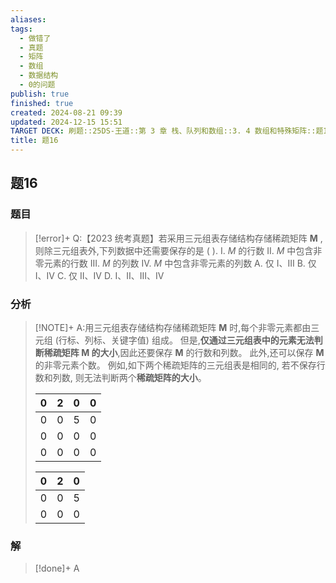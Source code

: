 ```yaml
---
aliases: 
tags:
  - 做错了
  - 真题
  - 矩阵
  - 数组
  - 数据结构
  - 0的问题
publish: true
finished: true
created: 2024-08-21 09:39
updated: 2024-12-15 15:51
TARGET DECK: 刷题::25DS-王道::第 3 章 栈、队列和数组::3. 4 数组和特殊矩阵::题16
title: 题16
---
```

## 题16
### 题目
> [!error]+
> Q:【2023 统考真题】若采用三元组表存储结构存储稀疏矩阵 $\mathbf{M}$ ,则除三元组表外,下列数据中还需要保存的是 ( ).
> I. $M$ 的行数 
> II. $M$ 中包含非零元素的行数 
> III. $M$ 的列数
> IV. $M$ 中包含非零元素的列数
> A. 仅 I、III 
> B. 仅 I、IV 
> C. 仅 II、IV 
> D. I、II、III、IV
### 分析
> [!NOTE]+
> A:用三元组表存储结构存储稀疏矩阵 $\mathbf{M}$ 时,每个非零元素都由三元组 (行标、列标、关键字值) 组成。
> 但是,**仅通过三元组表中的元素无法判断稀疏矩阵 $\mathbf{M}$ 的大小**,因此还要保存 $\mathbf{M}$ 的行数和列数。
> 此外,还可以保存 $\mathbf{M}$ 的非零元素个数。
> 例如,如下两个稀疏矩阵的三元组表是相同的, 若不保存行数和列数, 则无法判断两个**稀疏矩阵的大小**。
> 
> | 0   | 2   | 0   | 0   |
> | --- | --- | --- | --- |
> | 0   | 0   | 5   | 0   |
> | 0   | 0   | 0   | 0   |
> | 0   | 0   | 0   | 0   |
> 
> | 0 | 2 | 0 |
> | --- | --- | --- |
> | 0 | 0 | 5 |
> | 0 | 0 | 0 |
### 解
> [!done]+
> A
